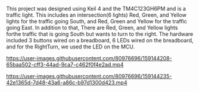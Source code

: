 This project was designed using Keil 4 and the TM4C123GH6PM and is a traffic light. This includes an intersection(6 lights) Red, Green, and Yellow lights for the traffic
going South, and Red, Green and Yellow for the traffic going East. In addition to that, There are Red, Green, and Yellow lights forthe traffic that is going South but 
wants to turn to the right. The hardware included 3 buttons wired on a breadboard, 6 LEDs wired on the breadboard, and for the RightTurn, we used the LED on the MCU.

https://user-images.githubusercontent.com/80976696/159144208-65baa502-cff3-44ad-9ca7-c462f0f4e2ad.mp4



https://user-images.githubusercontent.com/80976696/159144235-42e1365d-7d48-43a6-a86c-b97d1300d423.mp4

